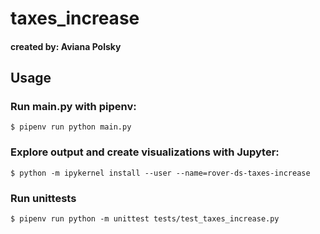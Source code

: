 # taxes_increase
#### created by: Aviana Polsky

## Usage
### Run main.py with pipenv:
```
$ pipenv run python main.py
```

### Explore output and create visualizations with Jupyter:
```
$ python -m ipykernel install --user --name=rover-ds-taxes-increase
```

### Run unittests
```
$ pipenv run python -m unittest tests/test_taxes_increase.py
```
